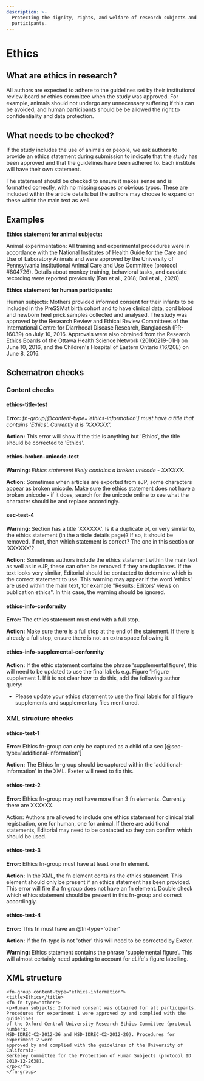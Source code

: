 ```yaml
---
description: >-
  Protecting the dignity, rights, and welfare of research subjects and
  participants.
---
```


# Ethics

## What are ethics in research?

All authors are expected to adhere to the guidelines set by their institutional review board or ethics committee when the study was approved. For example, animals should not undergo any unnecessary suffering if this can be avoided, and human participants should be be allowed the right to confidentiality and data protection. 

## What needs to be checked?

If the study includes the use of animals or people, we ask authors to provide an ethics statement during submission to indicate that the study has been approved and that the guidelines have been adhered to. Each institute will have their own statement. 

The statement should be checked to ensure it makes sense and is formatted correctly, with no missing spaces or obvious typos. These are included within the article details but the authors may choose to expand on these within the main text as well. 

## Examples

**Ethics statement for animal subjects:** 

Animal experimentation: All training and experimental procedures were in accordance with the National Institutes of Health Guide for the Care and Use of Laboratory Animals and were approved by the University of Pennsylvania Institutional Animal Care and Use Committee \(protocol \#804726\). Details about monkey training, behavioral tasks, and caudate recording were reported previously \(Fan et al., 2018; Doi et al., 2020\).

**Ethics statement for human participants:**

Human subjects: Mothers provided informed consent for their infants to be included in the PreSSMat birth cohort and to have clinical data, cord blood and newborn heel prick samples collected and analysed. The study was approved by the Research Review and Ethical Review Committees of the International Centre for Diarrhoeal Disease Research, Bangladesh \(PR-16039\) on July 10, 2016. Approvals were also obtained from the Research Ethics Boards of the Ottawa Health Science Network \(20160219-01H\) on June 10, 2016, and the Children's Hospital of Eastern Ontario \(16/20E\) on June 8, 2016.

## Schematron checks

### Content checks

#### ethics-title-test

**Error:** _fn-group\[@content-type='ethics-information'\] must have a title that contains 'Ethics'. Currently it is 'XXXXXX'._

**Action:** This error will show if the title is anything but 'Ethics', the title should be corrected to 'Ethics'.  

#### ethics-broken-unicode-test

**Warning:** _Ethics statement likely contains a broken unicode - XXXXXX._

**Action:** Sometimes when articles are exported from eJP, some characters appear as broken unicode. Make sure the ethics statement does not have a broken unicode - if it does, search for the unicode online to see what the character should be and replace accordingly. 

#### sec-test-4

**Warning:** Section has a title 'XXXXXX'. Is it a duplicate of, or very similar to, the ethics statement \(in the article details page\)? If so, it should be removed. If not, then which statement is correct? The one in this section or 'XXXXXX'?

**Action:** Sometimes authors include the ethics statement within the main text as well as in eJP, these can often be removed if they are duplicates. If the text looks very similar, Editorial should be contacted to determine which is the correct statement to use. This warning may appear if the word 'ethics' are used within the main text, for example "Results: Editors' views on publication ethics". In this case, the warning should be ignored. 

#### ethics-info-conformity

**Error:** The ethics statement must end with a full stop.

**Action:** Make sure there is a full stop at the end of the statement. If there is already a full stop, ensure there is not an extra space following it. 

#### ethics-info-supplemental-conformity

**Action:** If the ethic statement contains the phrase 'supplemental figure', this will need to be updated to use the final labels e.g. Figure 1-figure supplement 1. If it is not clear how to do this, add the following author query:

* Please update your ethics statement to use the final labels for all figure supplements and supplementary files mentioned.

### XML structure checks 

#### ethics-test-1

**Error:** Ethics fn-group can only be captured as a child of a sec \[@sec-type='additional-information'\]

**Action:** The Ethics fn-group should be captured within the 'additional-information' in the XML. Exeter will need to fix this. 

#### ethics-test-2

**Error:** Ethics fn-group may not have more than 3 fn elements. Currently there are XXXXXX.

Action: Authors are allowed to include one ethics statement for clinical trial registration, one for human, one for animal. If there are additional statements, Editorial may need to be contacted so they can confirm which should be used. 

#### ethics-test-3

**Error:** Ethics fn-group must have at least one fn element.

**Action:**  In the XML, the fn element contains the ethics statement. This element should only be present if an ethics statement has been provided. This error will fire if a fn group does not have an fn element. Double check which ethics statement should be present in this fn-group and correct accordingly.

#### ethics-test-4

**Error:** This fn must have an @fn-type='other'

**Action:** If the fn-type is not 'other' this will need to be corrected by Exeter. 

**Warning:** Ethics statement contains the phrase 'supplemental figure'. This will almost certainly need updating to account for eLife's figure labelling.

## XML structure

```markup
<fn-group content-type="ethics-information">
<title>Ethics</title>
<fn fn-type="other">
<p>Human subjects: Informed consent was obtained for all participants. 
Procedures for experiment 1 were approved by and complied with the guidelines
of the Oxford Central University Research Ethics Committee (protocol numbers: 
MSD-IDREC-C2-2012-36 and MSD-IDREC-C2-2012-20). Procedures for experiment 2 were
approved by and complied with the guidelines of the University of California-
Berkeley Committee for the Protection of Human Subjects (protocol ID 2010-12-2638).
</p></fn>
</fn-group>
```



